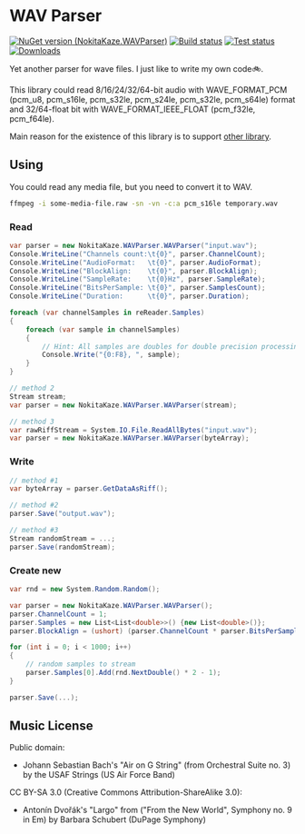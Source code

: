 # WAV Parser
[![NuGet version (NokitaKaze.WAVParser)](https://img.shields.io/nuget/v/NokitaKaze.WAVParser.svg?style=flat)](https://www.nuget.org/packages/NokitaKaze.WAVParser/)
[![Build status](https://ci.appveyor.com/api/projects/status/3fgpod9vvmgu45v8/branch/master?svg=true)](https://ci.appveyor.com/project/nokitakaze/dotnet-wavparser/branch/master)
[![Test status](https://img.shields.io/appveyor/tests/nokitakaze/dotnet-wavparser.svg)](https://ci.appveyor.com/project/nokitakaze/dotnet-wavparser/branch/master)
[![Downloads](https://img.shields.io/nuget/dt/NokitaKaze.WAVParser.svg)](https://www.nuget.org/packages/NokitaKaze.WAVParser)

Yet another parser for wave files. I just like to write my own code🚲.

This library could read 8/16/24/32/64-bit audio with WAVE_FORMAT_PCM (pcm_u8, pcm_s16le, pcm_s32le, pcm_s24le, pcm_s32le, pcm_s64le) format and 32/64-float bit with WAVE_FORMAT_IEEE_FLOAT (pcm_f32le, pcm_f64le).

Main reason for the existence of this library is to support [other library](https://github.com/nokitakaze/VSTAudioProcessor).

## Using

You could read any media file, but you need to convert it to WAV.
```bash
ffmpeg -i some-media-file.raw -sn -vn -c:a pcm_s16le temporary.wav
```

### Read
```csharp
var parser = new NokitaKaze.WAVParser.WAVParser("input.wav");
Console.WriteLine("Channels count:\t{0}", parser.ChannelCount);
Console.WriteLine("AudioFormat:   \t{0}", parser.AudioFormat);
Console.WriteLine("BlockAlign:    \t{0}", parser.BlockAlign);
Console.WriteLine("SampleRate:    \t{0}Hz", parser.SampleRate);
Console.WriteLine("BitsPerSample: \t{0}", parser.SamplesCount);
Console.WriteLine("Duration:      \t{0}", parser.Duration);

foreach (var channelSamples in reReader.Samples)
{
    foreach (var sample in channelSamples)
    {
        // Hint: All samples are doubles for double precision processing
        Console.Write("{0:F8}, ", sample);
    }
}
```

```csharp
// method 2
Stream stream;
var parser = new NokitaKaze.WAVParser.WAVParser(stream);

// method 3
var rawRiffStream = System.IO.File.ReadAllBytes("input.wav");
var parser = new NokitaKaze.WAVParser.WAVParser(byteArray);
```

### Write
```csharp
// method #1
var byteArray = parser.GetDataAsRiff();

// method #2
parser.Save("output.wav");

// method #3
Stream randomStream = ...;
parser.Save(randomStream);
```

### Create new
```csharp
var rnd = new System.Random.Random();

var parser = new NokitaKaze.WAVParser.WAVParser();
parser.ChannelCount = 1;
parser.Samples = new List<List<double>>() {new List<double>()};
parser.BlockAlign = (ushort) (parser.ChannelCount * parser.BitsPerSample / 8);

for (int i = 0; i < 1000; i++)
{
    // random samples to stream
    parser.Samples[0].Add(rnd.NextDouble() * 2 - 1);
}

parser.Save(...);
```

## Music License
Public domain:
- Johann Sebastian Bach's "Air on G String" (from Orchestral Suite no. 3) by the USAF Strings (US Air Force Band)

CC BY-SA 3.0 (Creative Commons Attribution-ShareAlike 3.0):
- Antonín Dvořák's "Largo" from ("From the New World", Symphony no. 9 in Em) by Barbara Schubert (DuPage Symphony)
